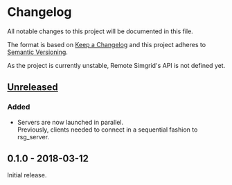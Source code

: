 # Changelog
All notable changes to this project will be documented in this file.

The format is based on [Keep a Changelog][changelog]
and this project adheres to [Semantic Versioning][semver].

As the project is currently unstable, Remote Simgrid's API is not defined yet. 

[//]: =========================================================================
## [Unreleased]
### Added
- Servers are now launched in parallel.  
  Previously, clients needed to connect in a sequential fashion to rsg_server.

[//]: =========================================================================
## 0.1.0 - 2018-03-12
Initial release.

[//]: =========================================================================
[changelog]: http://keepachangelog.com/en/1.0.0/
[semver]: http://semver.org/spec/v2.0.0.html

[Unreleased]: https://gitlab.inria.fr/batsim/batsched/compare/v0.1.0...master
